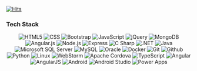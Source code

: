 [![Hits](https://hits.seeyoufarm.com/api/count/incr/badge.svg?url=https%3A%2F%2Fgithub.com%2FYouCanCallMeJ%2Fhit-counter&count_bg=%2379C83D&title_bg=%23555555&icon=&icon_color=%23E7E7E7&title=hits&edge_flat=true)](https://github.com/YouCanCallMeJ)

<!--
### Hi there 👋
- :smiley: I'm a developer who enjoys sharing and communicating what I've learned.
- 🔭 I’m currently working on ![](https://raw.githubusercontent.com/lcalmsky/lcalmsky/main/resources/logo/11st-logo.png) in charge of ![SK pay](https://raw.githubusercontent.com/lcalmsky/lcalmsky/main/resources/logo/skpay-logo.png) `FDS`, `AML` and `MyData` as a Java back-end developer.

### GitHub stats
[![lcalmsky's GitHub stats](https://github-readme-stats.vercel.app/api?username=lcalmsky&theme=highcontrast&count_private=true&show_icons=true&include_all_commits=true)](https://github.com/lcalmksy)

### Top Languages
[![Top Languages](https://github-readme-stats.vercel.app/api/top-langs?username=lcalmsky&layout=compact&hide=javascript,html,css,scss)](https://github.com/lcalmksy)

[//]: <> "[![willianrod's wakatime stats](https://github-readme-stats.vercel.app/api/wakatime?username=lcalmsky)](https://github.com/lcalmsky)"

### GitHub Trophies
[![trophy](https://github-profile-trophy.vercel.app/?username=YouCanCallMeJ)](https://github.com/YouCanCallMeJ)


[//]: <> "![Java](https://img.shields.io/badge/-Java-black?logo=java&style=social)"
[//]: <> "![Spring](https://img.shields.io/badge/-Spring%20Framework-black?logo=spring&style=social)"
[//]: <> "![MySQL](https://img.shields.io/badge/-MySQL-black?logo=mysql&style=social)"
[//]: <> "![Git](https://img.shields.io/badge/-Git-black?logo=git&style=social)"
[//]: <> "![GitHub](https://img.shields.io/badge/-GitHub-black?logo=github&style=social)" -->

### Tech Stack
<p align="center">
<img alt="HTML5" src="https://img.shields.io/badge/html5-E34F26?style=for-the-badge&logo=html5&logoColor=white">
<img alt="CSS" src="https://img.shields.io/badge/css-1572B6?style=for-the-badge&logo=css3&logoColor=white">
<img alt="Bootstrap" src="https://img.shields.io/badge/bootstrap-7952B3?style=for-the-badge&logo=bootstrap&logoColor=white">
<img alt="JavaScript" src="https://img.shields.io/badge/javascript-F7DF1E?style=for-the-badge&logo=javascript&logoColor=black">
<img alt="jQuery" src="https://img.shields.io/badge/jquery-0769AD?style=for-the-badge&logo=jquery&logoColor=white">
<img alt="MongoDB" src="https://img.shields.io/badge/mongoDB-47A248?style=for-the-badge&logo=MongoDB&logoColor=white">
<img alt="Angular.js" src="https://img.shields.io/badge/angular.js-DD0031?style=for-the-badge&logo=angularjs&logoColor=white">
<img alt="Node.js" src="https://img.shields.io/badge/node.js-339933?style=for-the-badge&logo=Node.js&logoColor=white">
<img alt="Express" src="https://img.shields.io/badge/express-000000?style=for-the-badge&logo=express&logoColor=white">
<img alt="C Sharp" src="https://img.shields.io/badge/csharp-239120?style=for-the-badge&logo=csharp&logoColor=white">
<img alt=".NET" src="https://img.shields.io/badge/.NET-512BD4?style=for-the-badge&logo=.NET&logoColor=white">
<img alt="Java" src="https://img.shields.io/badge/Java-007396?style=for-the-badge&logo=Java&logoColor=white"/>
<img alt="Microsoft SQL Server" src="https://img.shields.io/badge/microsoftsqlserver-CC2927?style=for-the-badge&logo=microsoftsqlserver&logoColor=white"/>
<img alt="MySQL" src="https://img.shields.io/badge/mysql-4479A1?style=for-the-badge&logo=mysql&logoColor=white"/>
<img alt="Oracle" src="https://img.shields.io/badge/oracle-F80000?style=for-the-badge&logo=oracle&logoColor=white"/>
<img alt="Docker" src="https://img.shields.io/badge/docker-2496ED?style=for-the-badge&logo=docker&logoColor=white"/>
<img alt="Git" src="https://img.shields.io/badge/git-F05032?style=for-the-badge&logo=git&logoColor=white">
<img alt="Github" src="https://img.shields.io/badge/github-181717?style=for-the-badge&logo=github&logoColor=white"/>
<img alt="Python" src="https://img.shields.io/badge/python-3776AB?style=for-the-badge&logo=python&logoColor=white">
<img alt="Linux" src="https://img.shields.io/badge/linux-FCC624?style=for-the-badge&logo=linux&logoColor=white">  
<img alt="WebStorm" src="https://img.shields.io/badge/webstorm-000000?style=for-the-badge&logo=webstorm&logoColor=white">  
<img alt="Apache Cordova" src="https://img.shields.io/badge/apachecordova-E8E8E8?style=for-the-badge&logo=apachecordova&logoColor=white">
<img alt="TypeScript" src="https://img.shields.io/badge/typescript-E8E8E8?style=for-the-badge&logo=typescript&logoColor=white">
<img alt="Angular" src="https://img.shields.io/badge/angular-DD0031?style=for-the-badge&logo=angular&logoColor=white">
<img alt="AngularJS" src="https://img.shields.io/badge/angularjs-E23237?style=for-the-badge&logo=angularjs&logoColor=white">
<img alt="Android" src="https://img.shields.io/badge/android-3DDC84?style=for-the-badge&logo=android&logoColor=white">
<img alt="Android Studio" src="https://img.shields.io/badge/androidstudio-3DDC84?style=for-the-badge&logo=androidstudio&logoColor=white">
<img alt="Power Apps" src="https://img.shields.io/badge/powerapps-742774?style=for-the-badge&logo=powerapps&logoColor=white">
</p>

<!--
### LeetCode

[![lcalmsky's LeetCode stats](https://leetcode-stats-six.vercel.app/api?username=lcalmsky&theme=dark)](https://github.com/lcalmsky/leetcode-stats)

[comment]: <> (<img alt="Spring" src="https://img.shields.io/badge/Spring-6DB33F?style=for-the-badge&logo=Spring&logoColor=white"/>)
[comment]: <> (<img alt="Kubernetes" src="https://img.shields.io/badge/kubernetes-326CE5?style=for-the-badge&logo=kubernetes&logoColor=white"/>)
[comment]: <> (<img alt="Azure" src="https://img.shields.io/badge/azure-0078D4?style=for-the-badge&logo=microsoft%20azure&logoColor=white"/>)

### Links
* [resume](https://lcalmsky.github.io/resume/)
* [blog](https://jaime-note.tistory.com/)
-->
